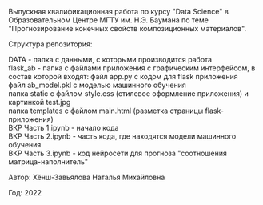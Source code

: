 Выпускная квалификационная работа по курсу "Data Science"
в Образовательном Центре МГТУ им. Н.Э. Баумана по теме "Прогнозирование конечных свойств композиционных материалов".

Структура репозитория:

DATA - папка с данными, с которыми производится работа \
flask_ab - папка с файлами приложения с графическим интерфейсом, в состав которой входят:
  файл app.py с кодом для flask приложения \
  файл ab_model.pkl с моделью машинного обучения \
  папка static с файлом style.css (стилевое оформление приложения) и картинкой test.jpg \
  папка templates с файлом main.html (разметка страницы flask-приложения) \
ВКР Часть 1.ipynb - начало кода \
ВКР Часть 2.ipynb - часть кода, где находятся модели машинного обучения \
ВКР Часть 3.ipynb - код нейросети для прогноза "соотношения матрица-наполнитель" 

Автор: Хёнш-Завьялова Наталья Михайловна

Год: 2022
